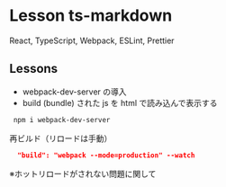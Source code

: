 # Lesson ts-markdown

React, TypeScript, Webpack, ESLint, Prettier

## Lessons

- webpack-dev-server の導入
- build (bundle) された js を html で読み込んで表示する

```bash
 npm i webpack-dev-server
```

再ビルド（リロードは手動）

```json
  "build": "webpack --mode=production" --watch
```

※ホットリロードがされない問題に関して
